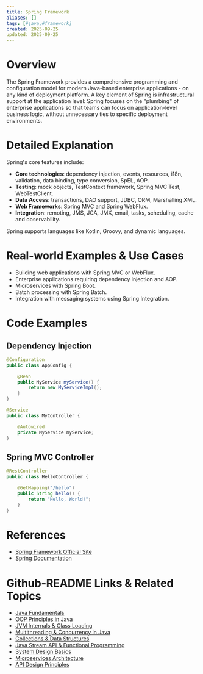 ```yaml
---
title: Spring Framework
aliases: []
tags: [#java,#framework]
created: 2025-09-25
updated: 2025-09-25
---
```


# Overview

The Spring Framework provides a comprehensive programming and configuration model for modern Java-based enterprise applications - on any kind of deployment platform. A key element of Spring is infrastructural support at the application level: Spring focuses on the "plumbing" of enterprise applications so that teams can focus on application-level business logic, without unnecessary ties to specific deployment environments.

# Detailed Explanation

Spring's core features include:

- **Core technologies**: dependency injection, events, resources, i18n, validation, data binding, type conversion, SpEL, AOP.
- **Testing**: mock objects, TestContext framework, Spring MVC Test, WebTestClient.
- **Data Access**: transactions, DAO support, JDBC, ORM, Marshalling XML.
- **Web Frameworks**: Spring MVC and Spring WebFlux.
- **Integration**: remoting, JMS, JCA, JMX, email, tasks, scheduling, cache and observability.

Spring supports languages like Kotlin, Groovy, and dynamic languages.

# Real-world Examples & Use Cases

- Building web applications with Spring MVC or WebFlux.
- Enterprise applications requiring dependency injection and AOP.
- Microservices with Spring Boot.
- Batch processing with Spring Batch.
- Integration with messaging systems using Spring Integration.

# Code Examples

## Dependency Injection

```java
@Configuration
public class AppConfig {

    @Bean
    public MyService myService() {
        return new MyServiceImpl();
    }
}

@Service
public class MyController {

    @Autowired
    private MyService myService;
}
```

## Spring MVC Controller

```java
@RestController
public class HelloController {

    @GetMapping("/hello")
    public String hello() {
        return "Hello, World!";
    }
}
```

# References

- [Spring Framework Official Site](https://spring.io/projects/spring-framework)
- [Spring Documentation](https://docs.spring.io/spring-framework/reference/)

# Github-README Links & Related Topics

- [Java Fundamentals](java-fundamentals/README.md)
- [OOP Principles in Java](oop-principles-in-java/README.md)
- [JVM Internals & Class Loading](jvm-internals-and-class-loading/README.md)
- [Multithreading & Concurrency in Java](multithreading-and-concurrency-in-java/README.md)
- [Collections & Data Structures](collections-and-data-structures/README.md)
- [Java Stream API & Functional Programming](java-stream-api-and-functional-programming/README.md)
- [System Design Basics](system-design-basics/README.md)
- [Microservices Architecture](microservices-architecture/README.md)
- [API Design Principles](api-design-principles/README.md)